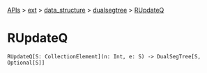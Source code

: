 [APIs](../../../index.md) > [ext](../../index.md) > [data_structure](../index.md) > [dualsegtree](./index.md) > [RUpdateQ]()

# RUpdateQ

```
RUpdateQ[S: CollectionElement](n: Int, e: S) -> DualSegTree[S, Optional[S]]
```
